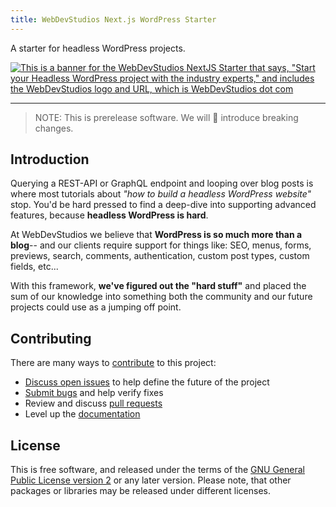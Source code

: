 ```yaml
---
title: WebDevStudios Next.js WordPress Starter
---
```


A starter for headless WordPress projects.

[![This is a banner for the WebDevStudios NextJS Starter that says, "Start your Headless WordPress project with the industry experts," and includes the WebDevStudios logo and URL, which is WebDevStudios dot com](https://nextjs.wpengine.com/wp-content/uploads/2021/06/WDS-GitHub-Banner.png)](https://webdevstudios.com/solutions/wordpress-headless-cms/)

---

> NOTE: This is prerelease software. We will 💯 introduce breaking changes.

## Introduction

Querying a REST-API or GraphQL endpoint and looping over blog posts is where most tutorials about _"how to build a headless WordPress website"_ stop. You'd be hard pressed to find a deep-dive into supporting advanced features, because **headless WordPress is hard**.

At WebDevStudios we believe that **WordPress is so much more than a blog**-- and our clients require support for things like: SEO, menus, forms, previews, search, comments, authentication, custom post types, custom fields, etc...

With this framework, **we've figured out the "hard stuff"** and placed the sum of our knowledge into something both the community and our future projects could use as a jumping off point.

## Contributing

There are many ways to [contribute](https://github.com/WebDevStudios/nextjs-wordpress-starter/blob/canary/CONTRIBUTING.md) to this project:

- [Discuss open issues](https://github.com/WebDevStudios/nextjs-wordpress-starter/blob/canary/issues) to help define the future of the project
- [Submit bugs](https://github.com/WebDevStudios/nextjs-wordpress-starter/blob/canary/issues) and help verify fixes
- Review and discuss [pull requests](https://github.com/WebDevStudios/nextjs-wordpress-starter/blob/canary/pulls)
- Level up the [documentation](https://webdevstudios.github.io/nextjs-wordpress-starter/docs/other/docusaurus)

## License

This is free software, and released under the terms of the [GNU General Public License version 2](https://github.com/WebDevStudios/nextjs-wordpress-starter/blob/canary/LICENSE.md) or any later version. Please note, that other packages or libraries may be released under different licenses.
